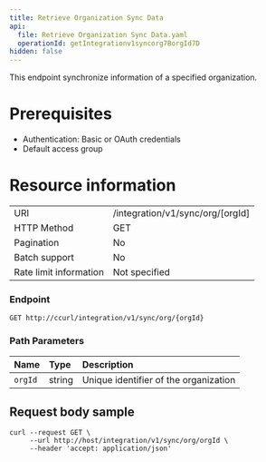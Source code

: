 ```yaml
---
title: Retrieve Organization Sync Data
api:
  file: Retrieve Organization Sync Data.yaml
  operationId: getIntegrationv1syncorg7BorgId7D
hidden: false
---
```

This endpoint synchronize information of a specified organization.

# Prerequisites

*   Authentication: Basic or OAuth credentials
*   Default access group

# Resource information

|                        |                                   |
| :--------------------- | :-------------------------------- |
| URI                    | /integration/v1/sync/org/\[orgId] |
| HTTP Method            | GET                               |
| Pagination             | No                                |
| Batch support          | No                                |
| Rate limit information | Not specified                     |

### Endpoint

`GET http://ccurl/integration/v1/sync/org/{orgId}`

### Path Parameters

| Name    | Type   | Description                           |
| :------ | :----- | :------------------------------------ |
| `orgId` | string | Unique identifier of the organization |

## Request body sample

```curl
curl --request GET \
     --url http://host/integration/v1/sync/org/orgId \
     --header 'accept: application/json'
```